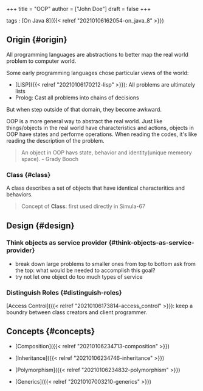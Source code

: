 +++
title = "OOP"
author = ["John Doe"]
draft = false
+++

tags
: [On Java 8]({{< relref "20210106162054-on_java_8" >}})


## Origin {#origin}

All programming languages are abstractions to better map the real world
problem to computer world.

Some early programming languages chose particular views of the world:

-   [LISP]({{< relref "20210106170212-lisp" >}}): All problems are ultimately lists
-   Prolog: Cast all problems into chains of decisions

But when step outside of that domain, they become awkward.

OOP is a more general way to abstract the real world.
Just like things/objects in the real world have characteristics and actions,
objects in OOP have states and performe operations.
When reading the codes, it's like reading the description of the problem.

> An object in OOP havs state, behavior and identity(unique memeory space). - Grady Booch


### Class {#class}

A class describes a set of objects that have identical characteritics and behaviors.

> Concept of **Class**: first used directly in Simula-67


## Design {#design}


### Think objects as service provider {#think-objects-as-service-provider}

-   break down large problems to smaller ones from top to bottom
    ask from the top: what would be needed to accomplish this goal?
-   try not let one object do too much types of service


### Distinguish Roles {#distinguish-roles}

[Access Control]({{< relref "20210106173814-access_control" >}}): keep a boundry between class creators and client programmer.


## Concepts {#concepts}

-   [Composition]({{< relref "20210106234713-composition" >}})

-   [Inheritance]({{< relref "20210106234746-inheritance" >}})

-   [Polymorphism]({{< relref "20210106234832-polymorphism" >}})

-   [Generics]({{< relref "20210107003210-generics" >}})
